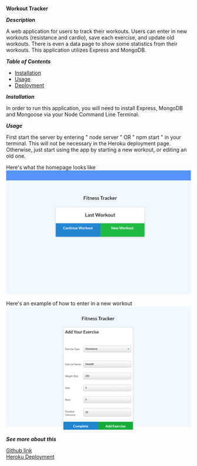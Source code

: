 **Workout Tracker**

**_Description_**

A web application for users to track their workouts. Users can enter in new workouts (resistance and cardio), save each exercise, and update old workouts. There is even a data page to show some statistics from their workouts.
This application utilizes Express and MongoDB.

**_Table of Contents_**

- [Installation](#Installation)
- [Usage](#Usage)
- [Deployment](#More)

<a name="Installation">**_Installation_**</a>

In order to run this application, you will need to install Express, MongoDB and Mongoose via your Node Command Line Terminal.

<a name="Usage">**_Usage_**</a>

First start the server by entering " node server " OR " npm start " in your terminal. This will not be necessary in the Heroku deployment page. Otherwise, just start using the app by starting a new workout, or editing an old one.

Here's what the homepage looks like
![Image of homepage](/assets/home.png)

Here's an example of how to enter in a new workout
![Image of exercise](/assets/exercise.png)

<a name="More">**_See more about this_**</a>

[Github link](www.github.com/tedwar52/Workout-Tracker)  
[Heroku Deployment](https://still-sands-66951.herokuapp.com/?id=5fefaced62f17a0017c87d4a)

